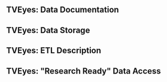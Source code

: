 
## TVEyes: Data Documentation


## TVEyes: Data Storage 


## TVEyes: ETL Description


## TVEyes: "Research Ready" Data Access


